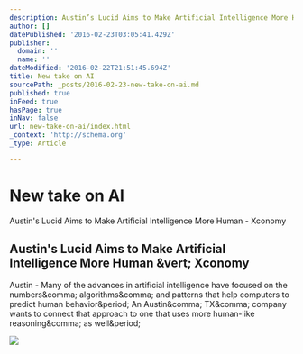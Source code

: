 ```yaml
---
description: Austin’s Lucid Aims to Make Artificial Intelligence More Human - Xconomy
author: []
datePublished: '2016-02-23T03:05:41.429Z'
publisher:
  domain: ''
  name: ''
dateModified: '2016-02-22T21:51:45.694Z'
title: New take on AI
sourcePath: _posts/2016-02-23-new-take-on-ai.md
published: true
inFeed: true
hasPage: true
inNav: false
url: new-take-on-ai/index.html
_context: 'http://schema.org'
_type: Article

---
```

# New take on AI

Austin's Lucid Aims to Make Artificial Intelligence More Human - Xconomy

<article style=""><h1>Austin's Lucid Aims to Make Artificial Intelligence More Human &amp;vert; Xconomy</h1><p>Austin - Many of the advances in artificial intelligence have focused on the numbers&amp;comma; algorithms&amp;comma; and patterns that help computers to predict human behavior&amp;period; An Austin&amp;comma; TX&amp;comma; company wants to connect that approach to one that uses more human-like reasoning&amp;comma; as well&amp;period;</p><img src="http://www.xconomy.com/wordpress/wp-content/images/2016/02/AI.jpg" /></article>